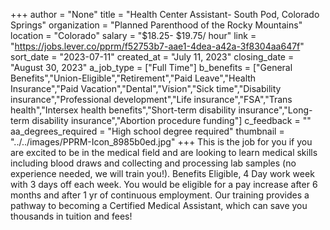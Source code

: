 +++
author = "None"
title = "Health Center Assistant- South Pod, Colorado Springs"
organization = "Planned Parenthood of the Rocky Mountains"
location = "Colorado"
salary = "$18.25- $19.75/ hour"
link = "https://jobs.lever.co/pprm/f52753b7-aae1-4dea-a42a-3f8304aa647f"
sort_date = "2023-07-11"
created_at = "July 11, 2023"
closing_date = "August 30, 2023"
a_job_type = ["Full Time"]
b_benefits = ["General Benefits","Union-Eligible","Retirement","Paid Leave","Health Insurance","Paid Vacation","Dental","Vision","Sick time","Disability insurance","Professional development","Life insurance","FSA","Trans health","Intersex health benefits","Short-term disability insurance","Long-term disability insurance","Abortion procedure funding"]
c_feedback = ""
aa_degrees_required = "High school degree required"
thumbnail = "../../images/PPRM-Icon_8985b0ed.jpg"
+++
This is the job for you if you are excited to be in the medical field and are looking to learn medical skills including blood draws and collecting and processing lab samples (no experience needed, we will train you!). Benefits Eligible, 4 Day work week with 3 days off each week. You would be eligible for a pay increase after 6 months and after 1 yr of continuous employment. Our training provides a pathway to becoming a Certified Medical Assistant, which can save you thousands in tuition and fees!